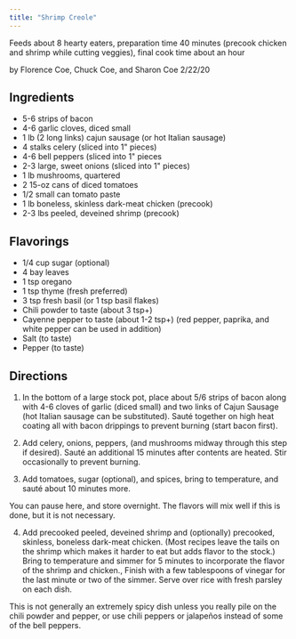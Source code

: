 ```yaml
---
title: "Shrimp Creole"
---
```


Feeds about 8 hearty eaters, preparation time 40 minutes (precook chicken and shrimp while cutting veggies), final cook time about an hour  

by Florence Coe, Chuck Coe, and Sharon Coe   		2/22/20

## Ingredients

* 5-6 strips of bacon
* 4-6 garlic cloves, diced small
* 1 lb (2 long links) cajun sausage (or hot Italian sausage)
* 4 stalks celery (sliced into 1" pieces)
* 4-6 bell  peppers (sliced into 1" pieces
* 2-3 large, sweet onions (sliced into 1" pieces)
* 1 lb mushrooms, quartered
* 2 15-oz cans of diced tomatoes
* 1/2 small can tomato paste
* 1 lb boneless, skinless dark-meat chicken (precook)
* 2-3 lbs peeled, deveined shrimp (precook)

## Flavorings

* 1/4 cup sugar (optional)
* 4 bay leaves
* 1 tsp oregano
* 1 tsp thyme (fresh preferred)
* 3 tsp fresh basil (or 1 tsp basil flakes)
* Chili powder to taste (about 3 tsp+)
* Cayenne pepper to taste (about 1-2 tsp+)
(red pepper, paprika, and white pepper can be used in addition)
* Salt (to taste)
* Pepper (to taste)

## Directions

1. In the bottom of a large stock pot, place about 5/6 strips of bacon along with 4-6 cloves of garlic (diced small) and two links of Cajun Sausage (hot Italian sausage can be substituted).  Sauté together on high heat coating all with bacon drippings to prevent burning (start bacon first).

2. Add celery, onions, peppers, (and mushrooms midway through this step if desired).  Sauté an additional 15 minutes after contents are heated.  Stir occasionally to prevent burning.

3. Add tomatoes, sugar (optional), and spices, bring to temperature, and sauté about 10 minutes more.

You can pause here, and store overnight.  The flavors will mix well if this is done, but it is not necessary.

4. Add precooked peeled, deveined shrimp and (optionally) precooked, skinless, boneless dark-meat chicken. (Most recipes leave the tails on the shrimp which makes it harder to eat but adds flavor to the stock.)  Bring to temperature and simmer for 5 minutes to incorporate the flavor of the shrimp and chicken., Finish with a few tablespoons of vinegar for the last minute or two of the simmer. Serve over rice with fresh parsley on each dish.

This is not generally an extremely spicy dish unless you really pile on the chili powder and pepper, or use chili peppers or jalapeños instead of some of the bell peppers.    
